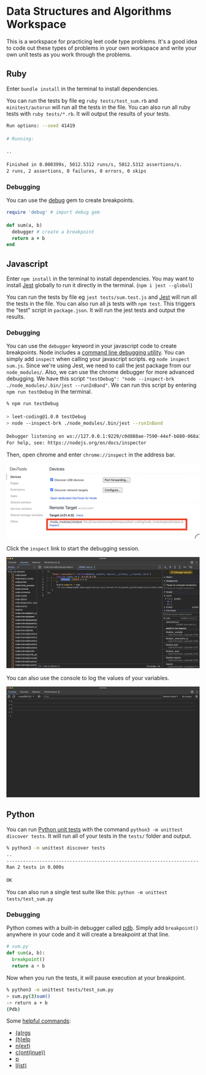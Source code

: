 # Data Structures and Algorithms Workspace
This is a workspace for practicing leet code type problems. It's a good idea to code out these types of problems in your own workspace and write your own unit tests as you work through the problems.

## Ruby
Enter `bundle install` in the terminal to install dependencies. 

You can run the tests by file eg `ruby tests/test_sum.rb` and `minitest/autorun` will run all the tests in the file. You can also run all ruby tests with `ruby tests/*.rb`. It will output the results of your tests.

```bash
Run options: --seed 41419

# Running:

..

Finished in 0.000399s, 5012.5312 runs/s, 5012.5312 assertions/s.
2 runs, 2 assertions, 0 failures, 0 errors, 0 skips
```

### Debugging
You can use the [debug](https://github.com/ruby/debug) gem to create breakpoints.

```ruby
require 'debug' # import debug gem

def sum(a, b)
  debugger # create a breakpoint
  return a + b
end
```

## Javascript
Enter `npm install` in the terminal to install dependencies. You may want to install [Jest](https://jestjs.io/) globally to run it directly in the terminal. (`npm i jest --global`)

You can run the tests by file eg `jest tests/sum.test.js` and [Jest](https://jestjs.io/) will run all the tests in the file. You can also run all js tests with `npm test`. This triggers the "test" script in `package.json`. It will run the jest tests and output the results.

### Debugging
You can use the `debugger` keyword in your javascript code to create breakpoints. Node includes a [command line debugging utility](https://nodejs.org/api/debugger.html). You can simply add `inspect` when calling your javascript scripts. eg `node inspect sum.js`. Since we're using Jest, we need to call the jest package from our `node_modules/`. Also, we can use the chrome debugger for more advanced debugging. We have this script `"testDebug": "node --inspect-brk ./node_modules/.bin/jest --runInBand"`. We can run this script by entering `npm run testDebug` in the terminal. 

```bash
% npm run testDebug

> leet-coding@1.0.0 testDebug
> node --inspect-brk ./node_modules/.bin/jest --runInBand

Debugger listening on ws://127.0.0.1:9229/c0d888ae-7590-44ef-b880-068a11915e2f
For help, see: https://nodejs.org/en/docs/inspector
```

Then, open chrome and enter `chrome://inspect` in the address bar. 

![](assets/chrome-inspect.png)

Click the `inspect` link to start the debugging session.

![](assets/devtools-source.png)

You can also use the console to log the values of your variables.

![](assets/devtools-console.png)

## Python
You can run [Python unit tests](https://docs.python.org/3/library/unittest.html) with the command `python3 -m unittest discover tests`. It will run all of your tests in the `tests/` folder and output.

```bash
% python3 -m unittest discover tests
..
----------------------------------------------------------------------
Ran 2 tests in 0.000s

OK
```

You can also run a single test suite like this: `python -m unittest tests/test_sum.py`

### Debugging

Python comes with a built-in debugger called [pdb](https://docs.python.org/3/library/pdb.html). Simply add `breakpoint()` anywhere in your code and it will create a breakpoint at that line.

```python
# sum.py
def sum(a, b):
  breakpoint()
  return a + b
```

Now when you run the tests, it will pause execution at your breakpoint. 
```bash
% python3 -m unittest tests/test_sum.py
> sum.py(3)sum()
-> return a + b
(Pdb) 
```

Some [helpful commands](https://docs.python.org/3/library/pdb.html#debugger-commands):
- [(a)rgs](https://docs.python.org/3/library/pdb.html#pdbcommand-args)
- [(h)elp](https://docs.python.org/3/library/pdb.html#pdbcommand-help)
- [n(ext)](https://docs.python.org/3/library/pdb.html#pdbcommand-next)
- [c(ont(inue))](https://docs.python.org/3/library/pdb.html#pdbcommand-continue)
- [p](https://docs.python.org/3/library/pdb.html#pdbcommand-p)
- [l(ist)](https://docs.python.org/3/library/pdb.html#pdbcommand-list)
